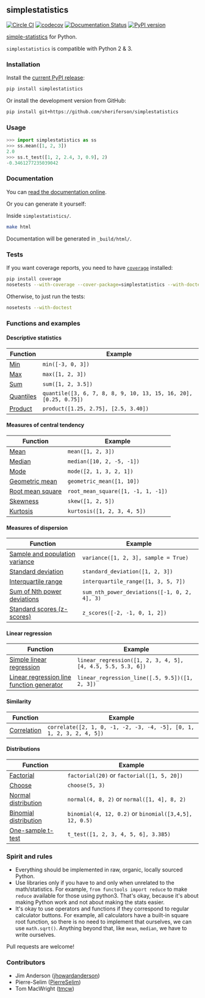 ## simplestatistics

[![Circle CI](https://circleci.com/gh/sheriferson/simplestatistics.svg?style=svg)](https://circleci.com/gh/sheriferson/simplestatistics)
[![codecov](https://codecov.io/gh/sheriferson/simplestatistics/branch/master/graph/badge.svg)](https://codecov.io/gh/sheriferson/simplestatistics)
[![Documentation Status](https://readthedocs.org/projects/simplestatistics/badge/?version=latest)](http://simplestatistics.readthedocs.io/en/latest/?badge=latest)
[![PyPI version](https://badge.fury.io/py/simplestatistics.svg)](https://badge.fury.io/py/simplestatistics)

[simple-statistics](https://github.com/tmcw/simple-statistics)
for Python.

`simplestatistics` is compatible with Python 2 & 3.
### Installation

Install the [current PyPI release](https://pypi.python.org/pypi/simplestatistics):

```bash
pip install simplestatistics
```

Or install the development version from GitHub:

```bash
pip install git+https://github.com/sheriferson/simplestatistics
```

### Usage

```python
>>> import simplestatistics as ss
>>> ss.mean([1, 2, 3])
2.0
>>> ss.t_test([1, 2, 2.4, 3, 0.9], 2)
-0.3461277235039042
```

### Documentation

You can [read the documentation online](http://simplestatistics.readthedocs.io/en/latest/).

Or you can generate it yourself:

Inside `simplestatistics/`.

```bash
make html
```

Documentation will be generated in `_build/html/`.

### Tests

If you want coverage reports, you need to have [`coverage`](https://pypi.python.org/pypi/coverage) installed:

```bash
pip install coverage
nosetests --with-coverage --cover-package=simplestatistics --with-doctest
```

Otherwise, to just run the tests:

```bash
nosetests --with-doctest
```

### Functions and examples

#### Descriptive statistics

| Function      | Example                                                          |
|---------------|------------------------------------------------------------------|
| [Min][]       | `min([-3, 0, 3])`                                                |
| [Max][]       | `max([1, 2, 3])`                                                 |
| [Sum][]       | `sum([1, 2, 3.5])`                                               |
| [Quantiles][] | `quantile([3, 6, 7, 8, 8, 9, 10, 13, 15, 16, 20], [0.25, 0.75])` |
| [Product][]   | `product([1.25, 2.75], [2.5, 3.40])`                             |

[Min]: http://simplestatistics.readthedocs.io/en/latest/#min
[Max]: http://simplestatistics.readthedocs.io/en/latest/#max
[Sum]: http://simplestatistics.readthedocs.io/en/latest/#sum
[Quantiles]: http://simplestatistics.readthedocs.io/en/latest/#quantiles
[Product]: http://simplestatistics.readthedocs.io/en/latest/#product

#### Measures of central tendency

| Function             | Example                            |
|----------------------|------------------------------------|
| [Mean][]             | `mean([1, 2, 3])`                  |
| [Median][]           | `median([10, 2, -5, -1])`          |
| [Mode][]             | `mode([2, 1, 3, 2, 1])`            |
| [Geometric mean][]   | `geometric_mean([1, 10])`          |
| [Root mean square][] | `root_mean_square([1, -1, 1, -1])` |
| [Skewness][]         | `skew([1, 2, 5])`                  |
| [Kurtosis][]         | `kurtosis([1, 2, 3, 4, 5])`        |

[Mean]: http://simplestatistics.readthedocs.io/en/latest/#mean
[Median]: http://simplestatistics.readthedocs.io/en/latest/#median
[Mode]: http://simplestatistics.readthedocs.io/en/latest/#mode
[Geometric mean]: http://simplestatistics.readthedocs.io/en/latest/#geometric-mean
[Root mean square]: http://simplestatistics.readthedocs.io/en/latest/#root-mean-square
[Skewness]: http://simplestatistics.readthedocs.io/en/latest/#skewness
[Kurtosis]: http://simplestatistics.readthedocs.io/en/latest/#kurtosis

#### Measures of dispersion

| Function                                   | Example                                      |
|--------------------------------------------|----------------------------------------------|
| [Sample and population variance][variance] | `variance([1, 2, 3], sample = True)`         |
| [Standard deviation][sd]                   | `standard_deviation([1, 2, 3])`              |
| [Interquartile range][]                    | `interquartile_range([1, 3, 5, 7])`          |
| [Sum of Nth power deviations][sumndevs]    | `sum_nth_power_deviations([-1, 0, 2, 4], 3)` |
| [Standard scores (z-scores)][zscores]      | `z_scores([-2, -1, 0, 1, 2])`                |

[variance]: http://simplestatistics.readthedocs.io/en/latest/#variance
[sd]: http://simplestatistics.readthedocs.io/en/latest/#standard-deviation
[Interquartile range]: http://simplestatistics.readthedocs.io/en/latest/#interquartile-range
[sumndevs]: http://simplestatistics.readthedocs.io/en/latest/#sum-of-nth-power-deviations
[zscores]: http://simplestatistics.readthedocs.io/en/latest/#standard-scores-z-scores 

#### Linear regression

| Function                                                | Example                                                     |
|---------------------------------------------------------|-------------------------------------------------------------|
| [Simple linear regression][linreg]                      | `linear_regression([1, 2, 3, 4, 5], [4, 4.5, 5.5, 5.3, 6])` |
| [Linear regression line function generator][linregline] | `linear_regression_line([.5, 9.5])([1, 2, 3])`              |

[linreg]: http://simplestatistics.readthedocs.io/en/latest/#linear-regression
[linregline]: http://simplestatistics.readthedocs.io/en/latest/#linear-regression-line-function

#### Similarity

| Function        | Example                                                              |
|-----------------|----------------------------------------------------------------------|
| [Correlation][] | `correlate([2, 1, 0, -1, -2, -3, -4, -5], [0, 1, 1, 2, 3, 2, 4, 5])` |

[Correlation]: http://simplestatistics.readthedocs.io/en/latest/#correlation

#### Distributions

| Function                  | Example                                                |
|---------------------------|--------------------------------------------------------|
| [Factorial][]             | `factorial(20)` or `factorial([1, 5, 20])`             |
| [Choose][]                | `choose(5, 3)`                                         |
| [Normal distribution][]   | `normal(4, 8, 2)` or `normal([1, 4], 8, 2)`            |
| [Binomial distribution][] | `binomial(4, 12, 0.2)` or `binomial([3,4,5], 12, 0.5)` |
| [One-sample t-test][]     | `t_test([1, 2, 3, 4, 5, 6], 3.385)`                    |

[Factorial]: http://simplestatistics.readthedocs.io/en/latest/#factorial
[Choose]: http://simplestatistics.readthedocs.io/en/latest/#choose
[Normal distribution]: http://simplestatistics.readthedocs.io/en/latest/#normal-distribution
[Binomial distribution]: http://simplestatistics.readthedocs.io/en/latest/#binomial-distribution
[One-sample t-test]: http://simplestatistics.readthedocs.io/en/latest/#one-sample-t-test

### Spirit and rules

- Everything should be implemented in raw, organic, locally sourced Python.
- Use libraries only if you have to and only when unrelated to the math/statistics. For example, `from functools import reduce` to make `reduce` available for those using python3. That's okay, because it's about making Python work and not about making the stats easier.
- It's okay to use operators and functions if they correspond to regular calculator buttons. For example, all calculators have a built-in square root function, so there is no need to implement that ourselves, we can use `math.sqrt()`.
Anything beyond that, like `mean`, `median`, we have to write ourselves.

Pull requests are welcome!

### Contributors

- Jim Anderson ([jhowardanderson](https://github.com/jhowardanderson))
- Pierre-Selim ([PierreSelim](https://github.com/PierreSelim))
- Tom MacWright ([tmcw](https://github.com/tmcw))
